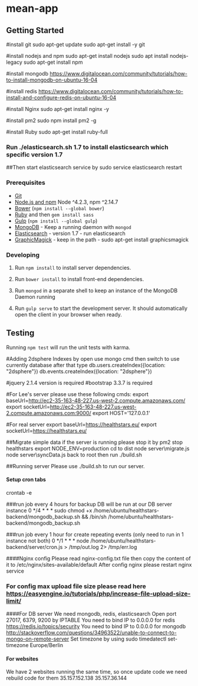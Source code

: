 # mean-app

## Getting Started

#install git
sudo apt-get update
sudo apt-get install -y git

#install nodejs and npm
sudo apt-get install nodejs
sudo apt install nodejs-legacy
sudo apt-get install npm

#install mongodb
https://www.digitalocean.com/community/tutorials/how-to-install-mongodb-on-ubuntu-16-04

#install redis
https://www.digitalocean.com/community/tutorials/how-to-install-and-configure-redis-on-ubuntu-16-04

#install Nginx
sudo apt-get install nginx -y

#install pm2
sudo npm install pm2 -g

#install Ruby
sudo apt-get install ruby-full

### Run ./elasticsearch.sh 1.7 to install elasticsearch which specific version 1.7
##Then start elasticsearch service by 
sudo service elasticsearch restart

### Prerequisites

- [Git](https://git-scm.com/)
- [Node.js and npm](nodejs.org) Node ^4.2.3, npm ^2.14.7
- [Bower](bower.io) (`npm install --global bower`)
- [Ruby](https://www.ruby-lang.org) and then `gem install sass`
- [Gulp](http://gulpjs.com/) (`npm install --global gulp`)
- [MongoDB](https://www.mongodb.org/) - Keep a running daemon with `mongod`
- [Elasticsearch](https://www.elasticsearch.com/) - version 1.7 - run elasticsearch
- [GraphicMagick](http://www.graphicsmagick.org/) - keep in the path - sudo apt-get install graphicsmagick

### Developing

1. Run `npm install` to install server dependencies.

2. Run `bower install` to install front-end dependencies.

3. Run `mongod` in a separate shell to keep an instance of the MongoDB Daemon running

4. Run `gulp serve` to start the development server. It should automatically open the client in your browser when ready.


## Testing

Running `npm test` will run the unit tests with karma.

#Adding 2dsphere Indexes by
open use mongo cmd then switch to use currently database
after that type 
db.users.createIndex({location: "2dsphere"})
db.events.createIndex({location: "2dsphere"})

#jquery 2.1.4 version is required
#bootstrap 3.3.7 is required

#For Lee's server please use these following cmds:
export baseUrl=http://ec2-35-163-48-227.us-west-2.compute.amazonaws.com/
export socketUrl=http://ec2-35-163-48-227.us-west-2.compute.amazonaws.com:9000/
export HOST='127.0.0.1'

#For real server
export baseUrl=https://healthstars.eu/
export socketUrl=https://healthstars.eu/

##Migrate simple data
if the server is running please stop it by pm2 stop healthstars
export NODE_ENV=production
cd to dist
node server\migrate.js
node server\syncData.js
back to root then run ./build.sh


##Running server
Please use ./build.sh to run our server.

#### Setup cron tabs 
crontab -e

###run job every 4 hours for backup DB will be run at our DB server instance
0 */4 * * * sudo chmod +x /home/ubuntu/healthstars-backend/mongodb_backup.sh && /bin/sh /home/ubuntu/healthstars-backend/mongodb_backup.sh

###run job every 1 hour for create repeating events (only need to run in 1 instance not both)
0 */1 * * * node /home/ubuntu/healthstars-backend/server/cron.js > /tmp/out.log 2> /tmp/err.log


####Nginx config
Please read nginx-config.txt file then copy the content of it to /etc/nginx/sites-available/default
After config nginx please restart nginx service

### For config max upload file size please read here https://easyengine.io/tutorials/php/increase-file-upload-size-limit/



####For DB server
We need mongodb, redis, elasticsearch
Open port 27017, 6379, 9200 by IPTABLE
You need to bind IP to 0.0.0.0 for redis https://redis.io/topics/security
You need to bind IP to 0.0.0.0 for mongodb http://stackoverflow.com/questions/34963522/unable-to-connect-to-mongo-on-remote-server
Set timezone by using sudo timedatectl set-timezone Europe/Berlin

#### For websites
We have 2 websites running the same time, so once update code we need rebuild code for them
35.157.152.138
35.157.36.144
